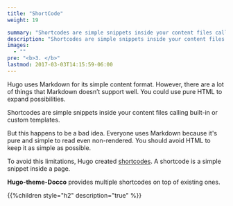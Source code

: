```yaml
---
title: "ShortCode"
weight: 19

summary: "Shortcodes are simple snippets inside your content files calling built-in or custom templates."
description: "Shortcodes are simple snippets inside your content files calling built-in or custom templates."
images: 
  - ""
pre: "<b>3. </b>"
lastmod: 2017-03-03T14:15:59-06:00
---
```


Hugo uses Markdown for its simple content format. However, there are a lot of things that Markdown doesn’t support well. You could use pure HTML to expand possibilities.

Shortcodes are simple snippets inside your content files calling built-in or custom templates.

But this happens to be a bad idea. Everyone uses Markdown because it's pure and simple to read even non-rendered. You should avoid HTML to keep it as simple as possible.

To avoid this limitations, Hugo created [shortcodes](/en/docs/shortcodes/). A shortcode is a simple snippet inside a page.

**Hugo-theme-Docco** provides multiple shortcodes on top of existing ones.

{{%children style="h2" description="true" %}}